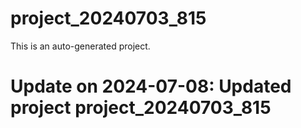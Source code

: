 # project_20240703_815

This is an auto-generated project.

# Update on 2024-07-08: Updated project project_20240703_815
